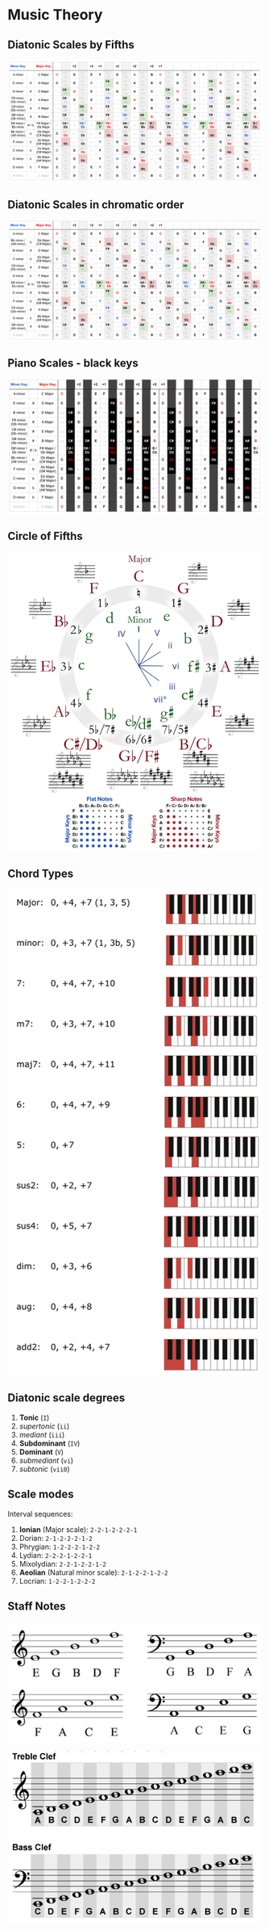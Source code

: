 # Music Theory

## Diatonic Scales by Fifths
[![](./assets/music/piano-scales-by-fifths.png)](./assets/music/piano-scales-by-fifths.png)

## Diatonic Scales in chromatic order
[![](./assets/music/piano-scales-chromatic.png)](./assets/music/piano-scales-chromatic.png)

## Piano Scales - black keys
[![](./assets/music/piano-scales-black-keys.png)](./assets/music/piano-scales-black-keys.png)

## Circle of Fifths
[![](./assets/music/circle-of-fifths.png)](./assets/music/circle-of-fifths.png)

## Chord Types
[![](./assets/music/chord-types.png)](./assets/music/chord-types.png)

## Diatonic scale degrees

1. **Tonic** (`I`)
2. *supertonic* (`ii`)
3. *mediant* (`iii`)
4. **Subdominant** (`IV`)
5. **Dominant** (`V`)
6. *submediant* (`vi`)
7. *subtonic* (`vii0`)

## Scale modes
Interval sequences:

1. **Ionian** (Major scale): `2-2-1-2-2-2-1`
2. Dorian: `2-1-2-2-2-1-2`
3. Phrygian: `1-2-2-2-1-2-2`
4. Lydian: `2-2-2-1-2-2-1`
5. Mixolydian: `2-2-1-2-2-1-2`
6. **Aeolian** (Natural minor scale): `2-1-2-2-1-2-2`
7. Locrian: `1-2-2-1-2-2-2`

## Staff Notes
[![](./assets/music/staff-notes-1.png)](./assets/music/staff-notes-1.png)

[![](./assets/music/staff-notes-2.png)](./assets/music/staff-notes-2.png)
